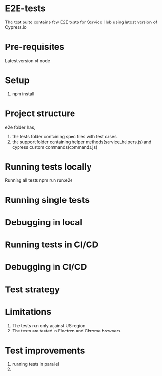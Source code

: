 # E2E-tests
The test suite contains few E2E tests for Service Hub using latest version of Cypress.io

# Pre-requisites
Latest version of node

# Setup
1. npm install

# Project structure
e2e folder has,
1. the tests folder containing spec files with test cases
2. the support folder containing helper methods(service_helpers.js) and cypress custom commands(commands.js)

# Running tests locally
Running all tests
npm run run:e2e

# Running single tests

# Debugging in local

# Running tests in CI/CD

# Debugging in CI/CD

# Test strategy 
# Limitations
1. The tests run only against US region
2. The tests are tested in Electron and Chrome browsers

# Test improvements
1. running tests in parallel
2. 
